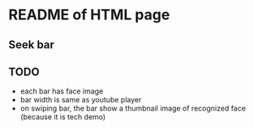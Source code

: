 # README of HTML page

## Seek bar

## TODO

* each bar has face image
* bar width is same as youtube player
* on swiping bar, the bar show a thumbnail image of recognized face (because it is tech demo)